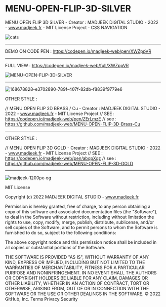 # MENU-OPEN-FLIP-3D-SILVER
MENU OPEN FLIP 3D SILVER - Creator : MADJEEK DIGITAL STUDIO - 2022 - www.madjeek.fr - MIT License Project - CSS NAVIGATION

![cats](https://user-images.githubusercontent.com/83957788/174211445-a7bb6938-921f-4d87-85b2-61e45313dc16.jpg)
_____________

DEMO ON CODE PEN  : https://codepen.io/madjeek-web/pen/XWZppVR
______________

FULL VIEW : https://codepen.io/madjeek-web/full/XWZppVR

![MENU-OPEN-FLIP-3D-SILVER](https://user-images.githubusercontent.com/83957788/168563587-fe6cfc39-d9d7-4ab6-984f-25ca4f10f9ca.jpg)

____

![168678828-e3702890-789f-407f-82db-f8839f9779e6](https://user-images.githubusercontent.com/83957788/169740979-49ab5048-6950-49a0-8447-615c448d8c82.jpg)


OTHER STYLE :

// MENU OPEN FLIP 3D BRASS / Cu - Creator : MADJEEK DIGITAL STUDIO - 2022 - www.madjeek.fr - MIT License Project 
// SEE : https://codepen.io/madjeek-web/pen/ZErLmzE 
// see : https://github.com/madjeek-web/MENU-OPEN-FLIP-3D-Brass-Cu

____

OTHER STYLE :

// MENU OPEN FLIP 3D GOLD - Creator : MADJEEK DIGITAL STUDIO - 2022 - www.madjeek.fr - MIT License Project 
// SEE : https://codepen.io/madjeek-web/pen/abqpXqz 
// see : https://github.com/madjeek-web/MENU-OPEN-FLIP-3D-GOLD

____

![madjeek-1200px-og](https://user-images.githubusercontent.com/83957788/174204965-cd246cba-6142-49c4-b722-eee34685e753.jpg)

MIT License

Copyright (c) 2022 MADJEEK DIGITAL STUDIO - www.madjeek.fr

Permission is hereby granted, free of charge, to any person obtaining a copy
of this software and associated documentation files (the "Software"), to deal
in the Software without restriction, including without limitation the rights
to use, copy, modify, merge, publish, distribute, sublicense, and/or sell
copies of the Software, and to permit persons to whom the Software is
furnished to do so, subject to the following conditions:

The above copyright notice and this permission notice shall be included in all
copies or substantial portions of the Software.

THE SOFTWARE IS PROVIDED "AS IS", WITHOUT WARRANTY OF ANY KIND, EXPRESS OR
IMPLIED, INCLUDING BUT NOT LIMITED TO THE WARRANTIES OF MERCHANTABILITY,
FITNESS FOR A PARTICULAR PURPOSE AND NONINFRINGEMENT. IN NO EVENT SHALL THE
AUTHORS OR COPYRIGHT HOLDERS BE LIABLE FOR ANY CLAIM, DAMAGES OR OTHER
LIABILITY, WHETHER IN AN ACTION OF CONTRACT, TORT OR OTHERWISE, ARISING FROM,
OUT OF OR IN CONNECTION WITH THE SOFTWARE OR THE USE OR OTHER DEALINGS IN THE
SOFTWARE.
© 2022 GitHub, Inc.
Terms
Privacy
Security

